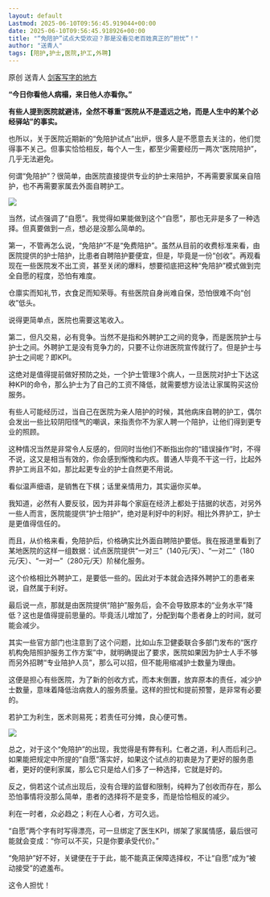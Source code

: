 ```yaml
---
layout: default
Lastmod: 2025-06-10T09:56:45.919044+00:00
date: 2025-06-10T09:56:45.918926+00:00
title: "“免陪护”试点大受欢迎？那是没看见老百姓真正的“担忧”！"
author: "送青人"
tags: [陪护,护士,医院,护工,外聘]
---
```


原创 送青人 [剑客写字的地方](javascript:void(0);)

**“今日你看他人病榻，来日他人亦看你。”**

**有些人提到医院就避讳，全然不尊重“**医院从不是遥远之地，而是人生中的某个必经驿站**”的事实。**

也所以，关于医院近期新的“免陪护试点”出炉，很多人是不愿意去关注的，他们觉得事不关己。但事实恰恰相反，每个人一生，都至少需要经历一两次“医院陪护”，几乎无法避免。

何谓“免陪护”？很简单，由医院直接提供专业的护士来陪护，不再需要家属亲自陪护，也不再需要家属去外面自聘护工。

![](https://images.weserv.nl/?url=https%3A//mmbiz.qpic.cn/mmbiz_png/9iaFFicnjQCQ8Tfhdy3ia1F9khxxQtz8ZOBjA4RibKjyYsawN7zwBB8M1LFqiamQx8wcqJl0jWOdjSjSOUA7RF5xr3w/640%3Fwx_fmt%3Dpng%26from%3Dappmsg)

当然，试点强调了“自愿”。我觉得如果能做到这个“自愿”，那也无非是多了一种选择。但真要做到一点，想必是没那么简单的。

  

第一，不管再怎么说，“免陪护”不是“免费陪护”。虽然从目前的收费标准来看，由医院提供的护士陪护，比患者自聘陪护要便宜，但是，毕竟是一份“创收”。再观看现在一些医院发不出工资，甚至关闭的爆料，想要彻底把这种“免陪护”模式做到完全自愿的程度，恐怕有难度。

  

仓廪实而知礼节，衣食足而知荣辱。有些医院自身尚难自保，恐怕很难不向“创收”低头。

  

说得更简单点，医院也需要这笔收入。

  

第二，但凡交易，必有竞争。当然不是指和外聘护工之间的竞争，而是医院护士与护士之间。外聘护工是没有竞争力的，只要不让你进医院宣传就行了。但是护士与护士之间呢？即KPI。

  

这绝对是值得提前做好预防之处，一个护士管理3个病人，一旦医院对护士下达这种KPI的命令，那么护士为了自己的工资不降低，就需要想方设法让家属购买这份服务。

  

有些人可能经历过，当自己在医院为亲人陪护的时候，其他病床自聘的护工，偶尔会发出一些比较阴阳怪气的嘲讽，来指责你不为家人聘一个陪护，让他们得到更专业的照顾。

  

这种情况当然是非常令人反感的，但同时当他们不断指出你的“错误操作”时，不得不说，这又是相当有效的，你会感到惭愧和内疚。普通人毕竟不干这一行，比起外界护工尚且不如，那比起更专业的护士自然更不用说。

  

看似温声细语，是销售在下棋；话里亲情用力，其实逼你买单。

  

我知道，必然有人要反驳，因为并非每个家庭在经济上都处于拮据的状态，对另外一些人而言，医院能提供“护士陪护”，绝对是利好中的利好。相比外界护工，护士是更值得信任的。

  

而且，从价格来看，免陪护后，价格确实比外面自聘陪护要低。我在报道里看到了某地医院的这样一组数据：试点医院提供“一对三”（140元/天）、“一对二”（180元/天）、“一对一”（280元/天）阶梯化服务。

  

这个价格相比外聘护工，是要低一些的。因此对于本就会选择外聘护工的患者来说，自然属于利好。

  

最后说一点，那就是由医院提供“陪护”服务后，会不会导致原本的“业务水平”降低？这也是值得提前思量的。毕竟活儿增加了，分配到每个患者身上的时间，就可能会减少。

  

其实一些官方部门也注意到了这个问题，比如山东卫健委联合多部门发布的“医疗机构免陪照护服务工作方案”中，就明确提出了要求，医院如果因为护士人手不够而另外招聘“专业陪护人员”，那么可以招，但不能用缩减护士数量为理由。

  

这便是担心有些医院，为了新的创收方式，而本末倒置，放弃原本的责任，减少护士数量，意味着降低治病救人的服务质量。这样的担忧和提前预警，是非常有必要的。

  

若护工为利生，医术则易死；若责任可分摊，良心便可售。

  

![](https://images.weserv.nl/?url=https%3A//mmbiz.qpic.cn/mmbiz_png/9iaFFicnjQCQ8Tfhdy3ia1F9khxxQtz8ZOB3qk0g2q25SS5OCu25Uko09RjsGumKkFEFVD4NVfdkkeM8ibUacE3Xwg/640%3Fwx_fmt%3Dpng%26from%3Dappmsg)

  

总之，对于这个“免陪护”的出现，我觉得是有弊有利。仁者之道，利人而后利己。如果能把规定中所提的“自愿”落实好，如果这个试点的初衷是为了更好的服务患者，更好的便利家属，那么它只是给人们多了一种选择，它就是好的。

  

反之，倘若这个试点出现后，没有合理的监督和限制，纯粹为了创收而存在，那么恐怕事情将没那么简单，患者的选择将不是变多，而是恰恰相反的减少。

  

利在一时者，众必趋之；利在人心者，方可久远。

  

“自愿”两个字有时写得漂亮，可一旦绑定了医生KPI，绑架了家属情感，最后很可能就会变成：“你可以不买，只是你要承受代价。”

  

“免陪护”好不好，关键便在于于此，能不能真正保障选择权，不让“自愿”成为“被动接受”的遮羞布。

  

这令人担忧！

